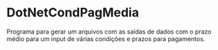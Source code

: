 # DotNetCondPagMedia
Programa para gerar um arquivos com as saídas de dados com o prazo médio para um input de várias condições e prazos para pagamentos.
